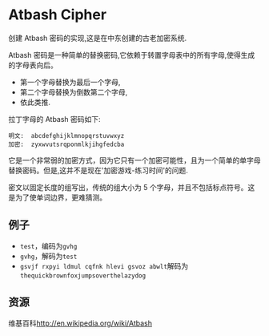 # Atbash Cipher

创建 Atbash 密码的实现,这是在中东创建的古老加密系统.

Atbash 密码是一种简单的替换密码,它依赖于转置字母表中的所有字母,使得生成的字母表向后。

- 第一个字母替换为最后一个字母,
- 第二个字母替换为倒数第二个字母,
- 依此类推.

拉丁字母的 Atbash 密码如下:

```text
明文:  abcdefghijklmnopqrstuvwxyz
加密:  zyxwvutsrqponmlkjihgfedcba
```

它是一个非常弱的加密方式，因为它只有一个加密可能性，且为一个简单的单字母替换密码。但是,这并不是现在'加密游戏-练习时间'的问题.

密文以固定长度的组写出，传统的组大小为 5 个字母，并且不包括标点符号。这是为了使单词边界，更难猜测。

## 例子

- `test`，编码为`gvhg`
- `gvhg`，解码为`test`
- `gsvjf rxpyi ldmul cqfnk hlevi gsvoz abwlt`解码为`thequickbrownfoxjumpsoverthelazydog`

[help-page]: https://exercism.io/tracks/rust/learning
[modules]: https://doc.rust-lang.org/book/ch07-00-modules.html
[cargo]: https://doc.rust-lang.org/book/ch14-00-more-about-cargo.html
[rust-tests]: https://doc.rust-lang.org/book/ch11-02-running-tests.html

## 资源

维基百科<http://en.wikipedia.org/wiki/Atbash>

